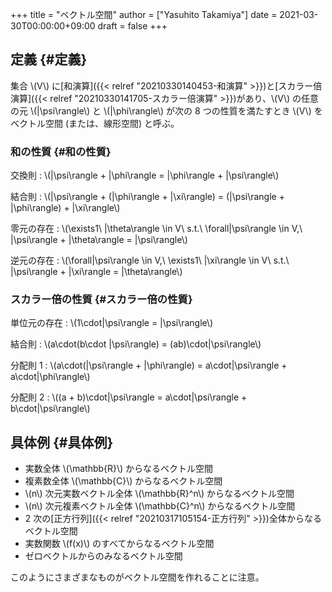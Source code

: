 +++
title = "ベクトル空間"
author = ["Yasuhito Takamiya"]
date = 2021-03-30T00:00:00+09:00
draft = false
+++

## 定義 {#定義}

集合 \\(V\\) に[和演算]({{< relref "20210330140453-和演算" >}})と[スカラー倍演算]({{< relref "20210330141705-スカラー倍演算" >}})があり、\\(V\\) の任意の元 \\(|\psi\rangle\\) と \\(|\phi\rangle\\) が次の 8 つの性質を満たすとき \\(V\\) をベクトル空間 (または、線形空間) と呼ぶ。


### 和の性質 {#和の性質}

交換則
: \\(|\psi\rangle + |\phi\rangle = |\phi\rangle + |\psi\rangle\\)

結合則
: \\(|\psi\rangle + (|\phi\rangle + |\xi\rangle) = (|\psi\rangle + |\phi\rangle) + |\xi\rangle\\)

零元の存在
: \\(\exists1\ |\theta\rangle \in V\ s.t.\ \forall|\psi\rangle \in V,\ |\psi\rangle + |\theta\rangle = |\psi\rangle\\)

逆元の存在
: \\(\forall|\psi\rangle \in V,\ \exists1\ |\xi\rangle \in V\ s.t.\ |\psi\rangle + |\xi\rangle = |\theta\rangle\\)


### スカラー倍の性質 {#スカラー倍の性質}

単位元の存在
: \\(1\cdot|\psi\rangle = |\psi\rangle\\)

結合則
: \\(a\cdot(b\cdot |\psi\rangle) = (ab)\cdot|\psi\rangle\\)

分配則 1
: \\(a\cdot(|\psi\rangle + |\phi\rangle) = a\cdot|\psi\rangle + a\cdot|\phi\rangle\\)

分配則 2
: \\((a + b)\cdot|\psi\rangle = a\cdot|\psi\rangle + b\cdot|\psi\rangle\\)


## 具体例 {#具体例}

-   実数全体 \\(\mathbb{R}\\) からなるベクトル空間
-   複素数全体 \\(\mathbb{C}\\) からなるベクトル空間
-   \\(n\\) 次元実数ベクトル全体 \\(\mathbb{R}^n\\) からなるベクトル空間
-   \\(n\\) 次元複素ベクトル全体 \\(\mathbb{C}^n\\) からなるベクトル空間
-   2 次の[正方行列]({{< relref "20210317105154-正方行列" >}})全体からなるベクトル空間
-   実数関数 \\(f(x)\\) のすべてからなるベクトル空間
-   ゼロベクトルからのみなるベクトル空間

このようにさまざまなものがベクトル空間を作れることに注意。
